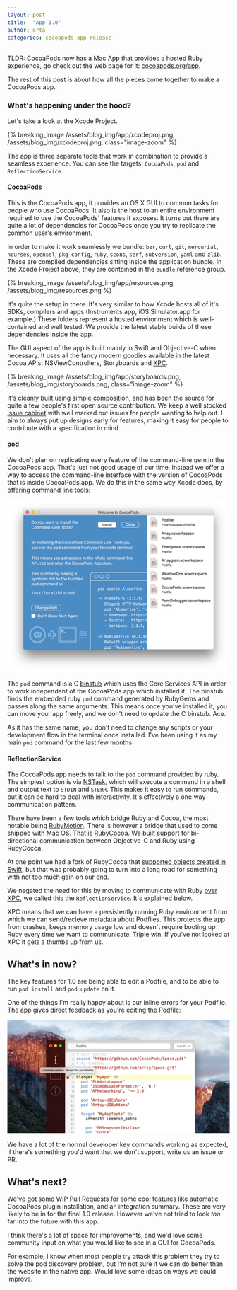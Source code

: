 ```yaml
---
layout: post
title:  "App 1.0"
author: orta
categories: cocoapods app release
---
```


TLDR: CocoaPods now has a Mac App that provides a hosted Ruby experience, go check out the web page for it: [cocoapods.org/app](https://cocoapods.org/app).

The rest of this post is about how all the pieces come together to make a CocoaPods app.

<!-- more -->


### What's happening under the hood?

Let's take a look at the Xcode Project.

{% breaking_image /assets/blog_img/app/xcodeproj.png, /assets/blog_img/xcodeproj.png, class="image-zoom" %}

The app is three separate tools that work in combination to provide a seamless experience. You can see the targets; `CocoaPods`, `pod` and `ReflectionService`.

#### CocoaPods

This is the CocoaPods app, it provides an OS X GUI to common tasks for people who use CocoaPods. It also is the host to an entire environment required to use the CocoaPods' features it exposes. It turns out there are quite a lot of dependencies for CocoaPods once you try to replicate the common user's environment.

In order to make it work seamlessly we bundle: `bzr`, `curl`, `git`, `mercurial`, `ncurses`, `openssl`, `pkg-config`, `ruby`, `scons`, `serf`, `subversion`, `yaml` and `zlib`. These are compiled dependencies sitting inside the application bundle. In the Xcode Project above, they are contained in the `bundle` reference group.

{% breaking_image /assets/blog_img/app/resources.png, /assets/blog_img/resources.png %}

It's quite the setup in there. It's very similar to how Xcode hosts all of it's SDKs, compilers and apps (Instruments.app, iOS Simulator.app for example.) These folders represent a hosted environment which is well-contained and well tested. We provide the latest stable builds of these dependencies inside the app.

The GUI aspect of the app is built mainly in Swift and Objective-C when necessary. It uses all the fancy modern goodies available in the latest Cocoa APIs: NSViewControllers, Storyboards and [XPC](https://www.objc.io/issues/14-mac/xpc/).

{% breaking_image /assets/blog_img/app/storyboards.png, /assets/blog_img/storyboards.png, class="image-zoom" %}

It's cleanly built using simple composition, and has been the source for quite a few people's first open source contribution. We keep a well stocked [issue cabinet](http://github.com/cocoapods/cocoapods-app/issues) with well marked out issues for people wanting to help out. I aim to always put up designs early for features, making it easy for people to contribute with a specification in mind.

#### pod

We don't plan on replicating every feature of the command-line gem in the CocoaPods app. That's just not good usage of our time. Instead we offer a way to access the command-line interface with the version of CocoaPods that is inside CocoaPods.app. We do this in the same way Xcode does, by offering command line tools:

<a href= "/assets/blog_img/app/command-line-tools.png"><img src ="/assets/blog_img/app/command-line-tools.png" class="image-zoom"></a>

The `pod` command is a C [binstub](https://github.com/rbenv/rbenv/wiki/Understanding-binstubs) which uses the Core Services API in order to work independent of the CocoaPods.app which installed it. The binstub finds the embedded ruby `pod` command generated by RubyGems and passes along the same arguments. This means once you've installed it, you can move your app freely, and we don't need to update the C binstub. Ace.

As it has the same name, you don't need to change any scripts or your development flow in the terminal once installed. I've been using it as my main `pod` command for the last few months.

#### ReflectionService

The CocoaPods app needs to talk to the `pod` command provided by ruby. The simplest option is via [NSTask](http://www.raywenderlich.com/36537/nstask-tutorial), which will execute a command in a shell and output text to `STDIN` and `STERR`. This makes it easy to run commands, but it can be hard to deal with interactivity. It's effectively a one way communication pattern.

There have been a few tools which bridge Ruby and Cocoa, the most notable being [RubyMotion](http://www.rubymotion.com). There is however a bridge that used to come shipped with Mac OS. That is [RubyCocoa](http://rubycocoa.github.io). We built support for bi-directional communication between Objective-C and Ruby using RubyCocoa.

At one point we had a fork of RubyCocoa that [supported objects created in Swift](https://github.com/alloy/RubyCocoa/tree/cocoapods-app-with-swift), but that was probably going to turn into a long road for something with not too much gain on our end.

We negated the need for this by moving to communicate with Ruby [over XPC](https://github.com/CocoaPods/CocoaPods-app/pull/120), we called this the `ReflectionService`. It's explained below.

XPC means that we can have a persistently running Ruby environment from which we can send/recieve metadata about Podfiles. This protects the app from crashes, keeps memory usage low and doesn't require booting up Ruby every time we want to communicate. Triple win. If you've not looked at XPC it gets a thumbs up from us.

## What's in now?

The key features for 1.0 are being able to edit a Podfile, and to be able to run `pod install` and `pod update` on it.

One of the things I'm really happy about is our inline errors for your Podfile. The app gives direct feedback as you're editing the Podfile:

<a href= "/assets/blog_img/app/podfile-errors.jpg"><img src ="/assets/blog_img/app/podfile-errors.jpg" class="image-zoom"></a>

We have a lot of the normal developer key commands working as expected, if there's something you'd want that we don't support, write us an issue or PR.

## What's next?

We've got some WIP [Pull Requests](https://github.com/CocoaPods/CocoaPods-app/pulls) for some cool features like automatic CocoaPods plugin installation, and an integration summary. These are very likely to be in for the final 1.0 release. However we've not tried to look _too_ far into the future with this app.

I think there's a lot of space for improvements, and we'd love some community input on what you would like to see in a GUI for CocoaPods.

For example, I know when most people try attack this problem they try to solve the pod discovery problem, but I'm not sure if we can do better than the website in the native app. Would love some ideas on ways we could improve.
